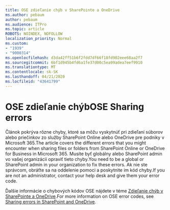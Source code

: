 ```yaml
---
title: OSE zdieľanie chýb v SharePointe a OneDrive
ms.author: pebaum
author: pebaum
ms.audience: ITPro
ms.topic: article
ROBOTS: NOINDEX, NOFOLLOW
localization_priority: Normal
ms.custom:
- "1939"
- "9000314"
ms.openlocfilehash: d3da42ff51b6f2fdd7df66f18fd902eee68aa2f7
ms.sourcegitcommit: 6bf1d945b4fd6a1fe37d00c5ea99adea7eef9910
ms.translationtype: MT
ms.contentlocale: sk-SK
ms.lasthandoff: 04/21/2020
ms.locfileid: "43641799"
---
```

# <a name="ose-sharing-errors"></a><span data-ttu-id="acc7c-102">OSE zdieľanie chýb</span><span class="sxs-lookup"><span data-stu-id="acc7c-102">OSE Sharing errors</span></span>

<span data-ttu-id="acc7c-103">Článok pokrýva rôzne chyby, ktoré sa môžu vyskytnúť pri zdieľaní súborov alebo priečinkov zo služby SharePoint Online alebo OneDrive pre podniky v Microsoft 365.</span><span class="sxs-lookup"><span data-stu-id="acc7c-103">The article covers the different errors that you might encounter when sharing files or folders from SharePoint Online or OneDrive for Business in Microsoft 365.</span></span> <span data-ttu-id="acc7c-104">Musíte byť globálny alebo SharePoint admin vo vašej organizácii opraviť tieto chyby.</span><span class="sxs-lookup"><span data-stu-id="acc7c-104">You need to be a global or SharePoint admin in your organization to fix these errors.</span></span> <span data-ttu-id="acc7c-105">Ak nie ste správcom, obráťte sa na oddelenie pomoci a poskytnite im kód chyby.</span><span class="sxs-lookup"><span data-stu-id="acc7c-105">If you are not an administrator, contact your help desk and give them your error code.</span></span>

<span data-ttu-id="acc7c-106">Ďalšie informácie o chybových kódov OSE nájdete v téme [Zdieľanie chýb v SharePointe a OneDrive](https://docs.microsoft.com/sharepoint/sharepoint-onedrive-error-message).</span><span class="sxs-lookup"><span data-stu-id="acc7c-106">For more information on OSE error codes, see [Sharing errors in SharePoint and OneDrive](https://docs.microsoft.com/sharepoint/sharepoint-onedrive-error-message).</span></span>
